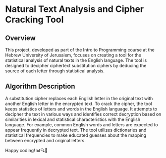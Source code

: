 # Natural Text Analysis and Cipher Cracking Tool
## Overview
This project, developed as part of the Intro to Programming course at the Hebrew University of Jerusalem, focuses on creating a tool for the statistical analysis of natural texts in the English language. The tool is designed to decipher ciphertext substitution ciphers by deducing the source of each letter through statistical analysis.

## Algorithm Description
A substitution cipher replaces each English letter in the original text with another English letter in the encrypted text. To crack the cipher, the tool keeps statistics of letters and words in the English language. It attempts to decipher the text in various ways and identifies correct decryption based on similarities in lexical and statistical characteristics with the English language.
For example, common English words and letters are expected to appear frequently in decrypted text. The tool utilizes dictionaries and statistical frequencies to make educated guesses about the mapping between encrypted and original letters.

Happy coding! 📊🔍🔐






